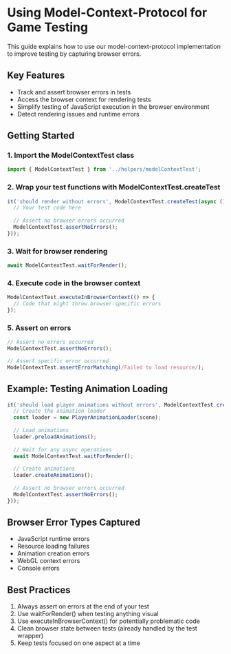 # Using Model-Context-Protocol for Game Testing

This guide explains how to use our model-context-protocol implementation to improve testing by capturing browser errors.

## Key Features

- Track and assert browser errors in tests
- Access the browser context for rendering tests
- Simplify testing of JavaScript execution in the browser environment
- Detect rendering issues and runtime errors

## Getting Started

### 1. Import the ModelContextTest class

```typescript
import { ModelContextTest } from '../helpers/modelContextTest';
```

### 2. Wrap your test functions with ModelContextTest.createTest

```typescript
it('should render without errors', ModelContextTest.createTest(async () => {
  // Your test code here
  
  // Assert no browser errors occurred
  ModelContextTest.assertNoErrors();
}));
```

### 3. Wait for browser rendering

```typescript
await ModelContextTest.waitForRender();
```

### 4. Execute code in the browser context

```typescript
ModelContextTest.executeInBrowserContext(() => {
  // Code that might throw browser-specific errors
});
```

### 5. Assert on errors

```typescript
// Assert no errors occurred
ModelContextTest.assertNoErrors();

// Assert specific error occurred
ModelContextTest.assertErrorMatching(/Failed to load resource/);
```

## Example: Testing Animation Loading

```typescript
it('should load player animations without errors', ModelContextTest.createTest(async () => {
  // Create the animation loader
  const loader = new PlayerAnimationLoader(scene);
  
  // Load animations
  loader.preloadAnimations();
  
  // Wait for any async operations
  await ModelContextTest.waitForRender();
  
  // Create animations
  loader.createAnimations();
  
  // Assert no browser errors occurred
  ModelContextTest.assertNoErrors();
}));
```

## Browser Error Types Captured

- JavaScript runtime errors
- Resource loading failures
- Animation creation errors
- WebGL context errors
- Console errors

## Best Practices

1. Always assert on errors at the end of your test
2. Use waitForRender() when testing anything visual
3. Use executeInBrowserContext() for potentially problematic code
4. Clean browser state between tests (already handled by the test wrapper)
5. Keep tests focused on one aspect at a time 